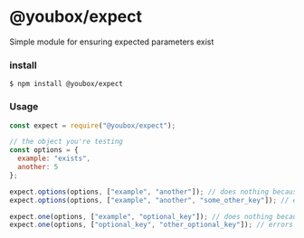 # @youbox/expect
Simple module for ensuring expected parameters exist

### install

```
$ npm install @youbox/expect
```

### Usage

```javascript
const expect = require("@youbox/expect");

// the object you're testing
const options = {
  example: "exists",
  another: 5
};

expect.options(options, ["example", "another"]); // does nothing because both key values exist
expect.options(options, ["example", "another", "some_other_key"]); // errors because options["some_other_key"] is undefined

expect.one(options, ["example", "optional_key"]); // does nothing because at least one key value exists
expect.one(options, ["optional_key", "other_optional_key"]); // errors because both key values are undefined
```

